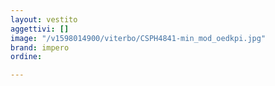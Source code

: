 ```yaml
---
layout: vestito
aggettivi: []
image: "/v1598014900/viterbo/CSPH4841-min_mod_oedkpi.jpg"
brand: impero
ordine: 

---
```

